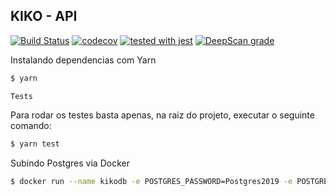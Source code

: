 ## KIKO - __API__

[![Build Status](https://travis-ci.org/mizamelo/backend-kiko-app.svg?branch=master)](https://travis-ci.org/mizamelo/backend-kiko-app)
[![codecov](https://codecov.io/gh/mizamelo/backend-kiko-app/branch/master/graph/badge.svg)](https://codecov.io/gh/mizamelo/backend-kiko-app)
[![tested with jest](https://img.shields.io/badge/tested_with-jest-99424f.svg)](https://github.com/facebook/jest)
[![DeepScan grade](https://deepscan.io/api/teams/6376/projects/8373/branches/98301/badge/grade.svg)](https://deepscan.io/dashboard#view=project&tid=6376&pid=8373&bid=98301)

Instalando dependencias com Yarn

```bash
$ yarn
```

`Tests`

Para rodar os testes basta apenas, na raiz do projeto, executar o seguinte comando:

```bash
$ yarn test
```

Subindo Postgres via Docker

```bash
$ docker run --name kikodb -e POSTGRES_PASSWORD=Postgres2019 -e POSTGRES_DB=kikodb -p 5432:5432 -d postgres
```
